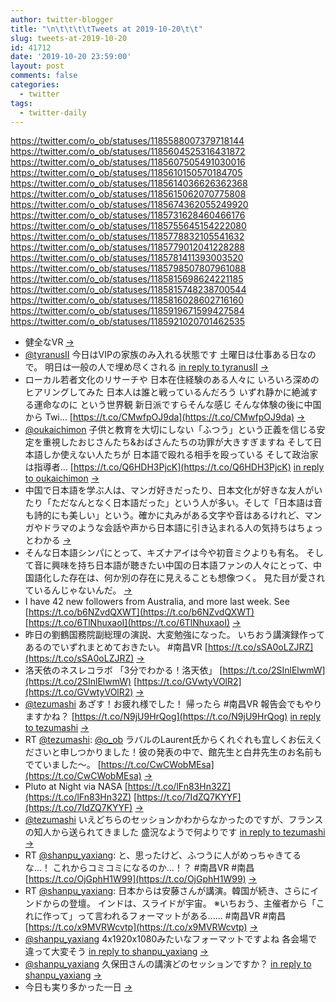 ```yaml
---
author: twitter-blogger
title: "\n\t\t\t\tTweets at 2019-10-20\t\t"
slug: tweets-at-2019-10-20
id: 41712
date: '2019-10-20 23:59:00'
layout: post
comments: false
categories:
  - twitter
tags:
  - twitter-daily
---
```


https://twitter.com/o_ob/statuses/1185588007379718144 https://twitter.com/o_ob/statuses/1185604525316431872 https://twitter.com/o_ob/statuses/1185607505491030016 https://twitter.com/o_ob/statuses/1185610150570184705 https://twitter.com/o_ob/statuses/1185614036626362368 https://twitter.com/o_ob/statuses/1185615062070775808 https://twitter.com/o_ob/statuses/1185674362055249920 https://twitter.com/o_ob/statuses/1185731628460466176 https://twitter.com/o_ob/statuses/1185755645154222080 https://twitter.com/o_ob/statuses/1185778832105541632 https://twitter.com/o_ob/statuses/1185779012041228288 https://twitter.com/o_ob/statuses/1185781411393003520 https://twitter.com/o_ob/statuses/1185798507807961088 https://twitter.com/o_ob/statuses/1185815698624221185 https://twitter.com/o_ob/statuses/1185815748238700544 https://twitter.com/o_ob/statuses/1185816028602716160 https://twitter.com/o_ob/statuses/1185919671599427584 https://twitter.com/o_ob/statuses/1185921020701462535  

*   健全なVR [->](https://twitter.com/o_ob/statuses/1185588007379718144)
*   [@tyranusII](https://twitter.com/tyranusII) 今日はVIPの家族のみ入れる状態です 土曜日は仕事ある日なので。 明日は一般の人で埋め尽くされる [in reply to tyranusII](https://twitter.com/tyranusII/statuses/1185454060477927424) [->](https://twitter.com/o_ob/statuses/1185604525316431872)
*   ローカル若者文化のリサーチや 日本在住経験のある人々に いろいろ深めのヒアリングしてみた 日本人は誰と戦っているんだろう いずれ静かに絶滅する運命なのに という世界観 新日派ですらそんな感じ そんな体験の後に中国から Twi… [https://t.co/CMwfpOJ9da](https://t.co/CMwfpOJ9da) [->](https://twitter.com/o_ob/statuses/1185607505491030016)
*   [@oukaichimon](https://twitter.com/oukaichimon) 子供と教育を大切にしない「ふつう」という正義を信じる安定を重視したおじさんたち&おばさんたちの功罪が大きすぎますね そして日本語しか使えない人たちが 日本語で殴れる相手を殴っている そして政治家は指導者… [https://t.co/Q6HDH3PjcK](https://t.co/Q6HDH3PjcK) [in reply to oukaichimon](https://twitter.com/oukaichimon/statuses/1185608763740278784) [->](https://twitter.com/o_ob/statuses/1185610150570184705)
*   中国で日本語を学ぶ人は、マンガ好きだったり、日本文化が好きな友人がいたり「ただなんとなく日本語だった」という人が多い。そして「日本語は音も詩的にも美しい」という。確かに丸みがある文字や音はあるけれど、マンガやドラマのような会話や声から日本語に引き込まれる人の気持ちはちょっとわかる [->](https://twitter.com/o_ob/statuses/1185614036626362368)
*   そんな日本語シンパにとって、キズナアイは今や初音ミクよりも有名。 そして音に興味を持ち日本語が聴きたい中国の日本語ファンの人々にとって、中国語化した存在は、何か別の存在に見えることも想像つく。 見た目が愛されているんじゃないんだ。 [->](https://twitter.com/o_ob/statuses/1185615062070775808)
*   I have 42 new followers from Australia, and more last week. See [https://t.co/b6NZvdQXWT](https://t.co/b6NZvdQXWT) [https://t.co/6TlNhuxaoI](https://t.co/6TlNhuxaoI) [->](https://twitter.com/o_ob/statuses/1185674362055249920)
*   昨日の劉鶴国務院副総理の演説、大変勉強になった。 いちおう講演録作ってあるのでいずれまとめておきたい。 #南昌VR [https://t.co/sSA0oLZJRZ](https://t.co/sSA0oLZJRZ) [->](https://twitter.com/o_ob/statuses/1185731628460466176)
*   洛天依のネスレコラボ 「3分でわかる！洛天依」 [https://t.co/2SInlElwmW](https://t.co/2SInlElwmW) [https://t.co/GVwtyVOlR2](https://t.co/GVwtyVOlR2) [->](https://twitter.com/o_ob/statuses/1185755645154222080)
*   [@tezumashi](https://twitter.com/tezumashi) あざす！お疲れ様でした！ 帰ったら #南昌VR 報告会でもやりますかね？ [https://t.co/N9jU9HrQog](https://t.co/N9jU9HrQog) [in reply to tezumashi](https://twitter.com/tezumashi/statuses/1185776956970655744) [->](https://twitter.com/o_ob/statuses/1185778832105541632)
*   RT [@tezumashi](https://twitter.com/tezumashi): [@o_ob](https://twitter.com/o_ob) ラバルのLaurent氏からくれぐれも宜しくお伝えくださいと申しつかりました！彼の発表の中で、館先生と白井先生のお名前もでていました〜。 [https://t.co/CwCWobMEsa](https://t.co/CwCWobMEsa) [->](https://twitter.com/o_ob/statuses/1185779012041228288)
*   Pluto at Night via NASA [https://t.co/lFn83Hn32Z](https://t.co/lFn83Hn32Z) [https://t.co/7IdZQ7KYYF](https://t.co/7IdZQ7KYYF) [->](https://twitter.com/o_ob/statuses/1185781411393003520)
*   [@tezumashi](https://twitter.com/tezumashi) いえどちらのセッションかわからなかったのですが、フランスの知人から送られてきました 盛況なようで何よりです [in reply to tezumashi](https://twitter.com/tezumashi/statuses/1185779314282754051) [->](https://twitter.com/o_ob/statuses/1185798507807961088)
*   RT [@shanpu_yaxiang](https://twitter.com/shanpu_yaxiang): と、思ったけど、ふつうに人がめっちゃきてるな…！ これからコミコミになるのか…！？ #南昌VR #南昌 [https://t.co/OjGphH1W99](https://t.co/OjGphH1W99) [->](https://twitter.com/o_ob/statuses/1185815698624221185)
*   RT [@shanpu_yaxiang](https://twitter.com/shanpu_yaxiang): 日本からは安藤さんが講演。韓国が続き、さらにインドからの登壇。 インドは、スライドが宇宙。 ※いちおう、主催者から「これに作って」って言われるフォーマットがある…… #南昌VR #南昌 [https://t.co/x9MVRWcvtp](https://t.co/x9MVRWcvtp) [->](https://twitter.com/o_ob/statuses/1185815748238700544)
*   [@shanpu_yaxiang](https://twitter.com/shanpu_yaxiang) 4x1920x1080みたいなフォーマットですよね 各会場で違って大変そう [in reply to shanpu_yaxiang](https://twitter.com/shanpu_yaxiang/statuses/1185762681589919749) [->](https://twitter.com/o_ob/statuses/1185816028602716160)
*   [@shanpu_yaxiang](https://twitter.com/shanpu_yaxiang) 久保田さんの講演どのセッションですか？ [in reply to shanpu_yaxiang](https://twitter.com/shanpu_yaxiang/statuses/1185816696361115648) [->](https://twitter.com/o_ob/statuses/1185919671599427584)
*   今日も実り多かった一日 [->](https://twitter.com/o_ob/statuses/1185921020701462535)